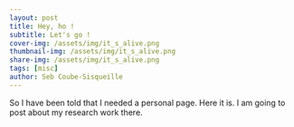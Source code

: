 ```yaml
---
layout: post
title: Hey, ho !
subtitle: Let's go !
cover-img: /assets/img/it_s_alive.png
thumbnail-img: /assets/img/it_s_alive.png
share-img: /assets/img/it_s_alive.png
tags: [misc]
author: Seb Coube-Sisqueille
---
```


So I have been told that I needed a personal page. Here it is. I am going to post about my research work there. 
